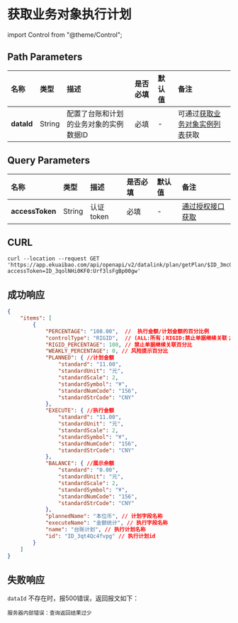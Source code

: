 # 获取业务对象执行计划

import Control from "@theme/Control";

<Control
method="GET"
url="/api/openapi/v2/datalink/plan/getPlan/$`dataId`"
/>

## Path Parameters

| 名称 | 类型 | 描述 | 是否必填 | 默认值 | 备注 |
| :--- | :--- | :--- | :--- |:--- | :--- |
| **dataId** | String | 配置了台账和计划的业务对象的实例数据ID | 必填 | - | 可通过[获取业务对象实例列表](/docs/open-api/datalink/get-entity-info)获取 |

## Query Parameters

| 名称 | 类型 | 描述 | 是否必填 | 默认值 | 备注 |
| :--- | :--- | :--- | :--- |:--- | :--- |
| **accessToken** | String | 认证token | 必填 | - | [通过授权接口获取](/docs/open-api/getting-started/auth) |

## CURL
```shell
curl --location --request GET 'https://app.ekuaibao.com/api/openapi/v2/datalink/plan/getPlan/$ID_3mcOcKEYUeM?accessToken=ID_3qolNHi0KF0:Urf3lsFgBp00gw'
```

## 成功响应
```json
{
    "items": [
        {
            "PERCENTAGE": "100.00",  //  执行金额/计划金额的百分比例
            "controlType": "RIGID",  // (ALL:所有；RIGID:禁止单据继续关联；WEAKLY:显示风险提示；NONE:允许执行金额超过计划金额)，controlType=RIGID需设置rigidPercent,同理 controlType=WEAKLY需设置weaklyPercent,controlType=NONE，无需设置 
            "RIGID_PERCENTAGE": 100, // 禁止单据继续关联百分比
            "WEAKLY_PERCENTAGE": 0, // 风险提示百分比
            "PLANNED": { //计划金额
                "standard": "11.00",
                "standardUnit": "元",
                "standardScale": 2,
                "standardSymbol": "¥",
                "standardNumCode": "156",
                "standardStrCode": "CNY"
            },
            "EXECUTE": { //执行金额
                "standard": "11.00",
                "standardUnit": "元",
                "standardScale": 2,
                "standardSymbol": "¥",
                "standardNumCode": "156",
                "standardStrCode": "CNY"
            },
            "BALANCE": { //展示余额
                "standard": "0.00",
                "standardUnit": "元",
                "standardScale": 2,
                "standardSymbol": "¥",
                "standardNumCode": "156",
                "standardStrCode": "CNY"
            },
            "plannedName": "本位币", // 计划字段名称
            "executeName": "金额统计", // 执行字段名称
            "name": "台账计划", // 执行计划名称
            "id": "ID_3qt4Qc4fvpg" // 执行计划id
        }
    ]
}
```

## 失败响应
 `dataId` 不存在时，报500错误，返回报文如下：
```text
服务器内部错误：查询返回结果过少
```


